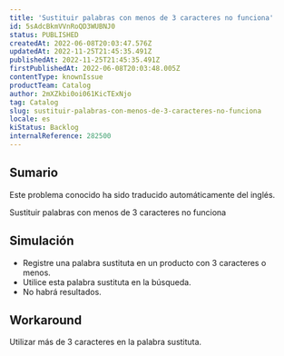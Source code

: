 ```yaml
---
title: 'Sustituir palabras con menos de 3 caracteres no funciona'
id: 5sAdcBkmVVnRoQD3WUBNJ0
status: PUBLISHED
createdAt: 2022-06-08T20:03:47.576Z
updatedAt: 2022-11-25T21:45:35.491Z
publishedAt: 2022-11-25T21:45:35.491Z
firstPublishedAt: 2022-06-08T20:03:48.005Z
contentType: knownIssue
productTeam: Catalog
author: 2mXZkbi0oi061KicTExNjo
tag: Catalog
slug: sustituir-palabras-con-menos-de-3-caracteres-no-funciona
locale: es
kiStatus: Backlog
internalReference: 282500
---
```


## Sumario

<div class="alert alert-info">
  <p>Este problema conocido ha sido traducido automáticamente del inglés.</p>
</div>


Sustituir palabras con menos de 3 caracteres no funciona



## Simulación


- Registre una palabra sustituta en un producto con 3 caracteres o menos.
- Utilice esta palabra sustituta en la búsqueda.
- No habrá resultados.




## Workaround


Utilizar más de 3 caracteres en la palabra sustituta.

